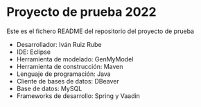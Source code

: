 # Proyecto de prueba 2022
Este es el fichero README del repositorio del proyecto de prueba 
- Desarrollador: Iván Ruiz Rube
- IDE: Eclipse
- Herramienta de modelado: GenMyModel
- Herramienta de construcción: Maven
- Lenguaje de programación: Java
- Cliente de bases de datos: DBeaver
- Base de datos: MySQL
- Frameworks de desarrollo: Spring y Vaadin
